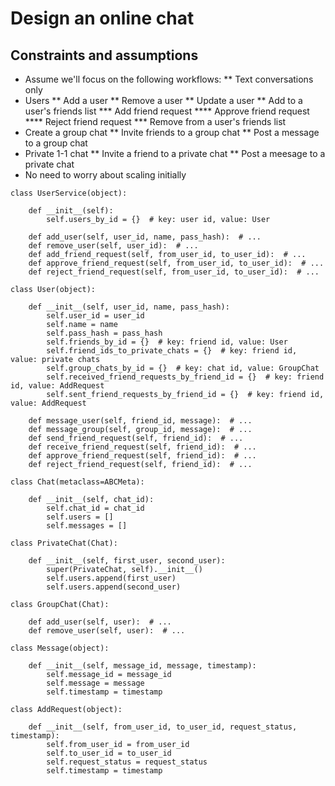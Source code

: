 # Design an online chat

## Constraints and assumptions

* Assume we'll focus on the following workflows:
** Text conversations only
* Users
** Add a user
** Remove a user
** Update a user
** Add to a user's friends list
*** Add friend request
**** Approve friend request
**** Reject friend request
*** Remove from a user's friends list
* Create a group chat
** Invite friends to a group chat
** Post a message to a group chat
* Private 1-1 chat
** Invite a friend to a private chat
** Post a meesage to a private chat
* No need to worry about scaling initially

```
class UserService(object):

    def __init__(self):
        self.users_by_id = {}  # key: user id, value: User

    def add_user(self, user_id, name, pass_hash):  # ...
    def remove_user(self, user_id):  # ...
    def add_friend_request(self, from_user_id, to_user_id):  # ...
    def approve_friend_request(self, from_user_id, to_user_id):  # ...
    def reject_friend_request(self, from_user_id, to_user_id):  # ...

class User(object):

    def __init__(self, user_id, name, pass_hash):
        self.user_id = user_id
        self.name = name
        self.pass_hash = pass_hash
        self.friends_by_id = {}  # key: friend id, value: User
        self.friend_ids_to_private_chats = {}  # key: friend id, value: private chats
        self.group_chats_by_id = {}  # key: chat id, value: GroupChat
        self.received_friend_requests_by_friend_id = {}  # key: friend id, value: AddRequest
        self.sent_friend_requests_by_friend_id = {}  # key: friend id, value: AddRequest

    def message_user(self, friend_id, message):  # ...
    def message_group(self, group_id, message):  # ...
    def send_friend_request(self, friend_id):  # ...
    def receive_friend_request(self, friend_id):  # ...
    def approve_friend_request(self, friend_id):  # ...
    def reject_friend_request(self, friend_id):  # ...

class Chat(metaclass=ABCMeta):

    def __init__(self, chat_id):
        self.chat_id = chat_id
        self.users = []
        self.messages = []

class PrivateChat(Chat):

    def __init__(self, first_user, second_user):
        super(PrivateChat, self).__init__()
        self.users.append(first_user)
        self.users.append(second_user)

class GroupChat(Chat):

    def add_user(self, user):  # ...
    def remove_user(self, user):  # ...

class Message(object):

    def __init__(self, message_id, message, timestamp):
        self.message_id = message_id
        self.message = message
        self.timestamp = timestamp

class AddRequest(object):

    def __init__(self, from_user_id, to_user_id, request_status, timestamp):
        self.from_user_id = from_user_id
        self.to_user_id = to_user_id
        self.request_status = request_status
        self.timestamp = timestamp
```
